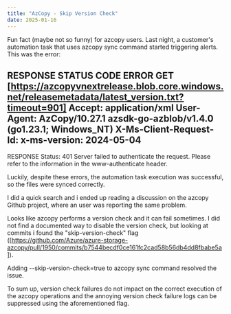 ```yaml
---
title: "AzCopy - Skip Version Check"
date: 2025-01-16
---
```

Fun fact (maybe not so funny) for azcopy users. 
Last night, a customer's automation task that uses azcopy sync command started triggering alerts.
This was the error: 

RESPONSE STATUS CODE ERROR
 GET [https://azcopyvnextrelease.blob.core.windows.net/releasemetadata/latest_version.txt?timeout=901]
 Accept: application/xml
 User-Agent: AzCopy/10.27.1 azsdk-go-azblob/v1.4.0 (go1.23.1; Windows_NT)
 X-Ms-Client-Request-Id: <request-id>
 x-ms-version: 2024-05-04
 --------------------------------------------------------------------------------
 RESPONSE Status: 401 Server failed to authenticate the request. Please refer to the information in the www-authenticate header.

Luckily, despite these errors, the automation task execution was successful, so the files were synced correctly.

I did a quick search and i ended up reading a discussion on the azcopy Github project, where an user was reporting the same problem.

Looks like azcopy performs a version check and it can fail sometimes. I did not find a documented way to disable the version check, but looking at commits i found the "skip-version-check" flag ([https://github.com/Azure/azure-storage-azcopy/pull/1950/commits/b7544becdf0ce161fc2cad58b56db4dd8fbabe5a]).

Adding --skip-version-check=true to azcopy sync command resolved the issue.

To sum up, version check failures do not impact on the correct execution of the azcopy operations and the annoying version check failure logs can be suppressed using the aforementioned flag.
